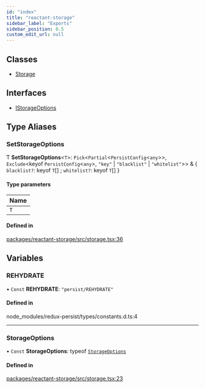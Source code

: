 ```yaml
---
id: "index"
title: "reactant-storage"
sidebar_label: "Exports"
sidebar_position: 0.5
custom_edit_url: null
---
```


## Classes

- [Storage](classes/Storage.md)

## Interfaces

- [IStorageOptions](interfaces/IStorageOptions.md)

## Type Aliases

### SetStorageOptions

Ƭ **SetStorageOptions**<`T`\>: `Pick`<`Partial`<`PersistConfig`<`any`\>\>, `Exclude`<keyof `PersistConfig`<`any`\>, ``"key"`` \| ``"blacklist"`` \| ``"whitelist"``\>\> & { `blacklist?`: keyof `T`[] ; `whitelist?`: keyof `T`[]  }

#### Type parameters

| Name |
| :------ |
| `T` |

#### Defined in

[packages/reactant-storage/src/storage.tsx:36](https://github.com/unadlib/reactant/blob/a797b664/packages/reactant-storage/src/storage.tsx#L36)

## Variables

### REHYDRATE

• `Const` **REHYDRATE**: ``"persist/REHYDRATE"``

#### Defined in

node_modules/redux-persist/types/constants.d.ts:4

___

### StorageOptions

• `Const` **StorageOptions**: typeof [`StorageOptions`](#storageoptions)

#### Defined in

[packages/reactant-storage/src/storage.tsx:23](https://github.com/unadlib/reactant/blob/a797b664/packages/reactant-storage/src/storage.tsx#L23)
